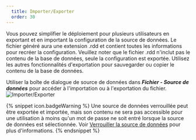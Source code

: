 ```yaml
---
  title: Importer/Exporter
  order: 30
---
```

Vous pouvez simplifier le déploiement pour plusieurs utilisateurs en exportant et en important la configuration de la source de données. Le fichier généré aura une extension .rdd et contient toutes les informations pour recréer la configuration. Veuillez noter que le fichier .rdd n'inclut pas le contenu de la base de données, seule la configuration est exportée. Utilisez les autres fonctionnalités d'exportation pour sauvegarder ou copier le contenu de la base de données.  

Utiliser la boîte de dialogue de source de données dans ***Fichier - Source de données*** pour accéder à l'importation ou à l'exportation du fichier.  
![Importer/Exporter](https://webdevolutions.azureedge.net/docs/fr/rdm/mac/clip0181.png) 

{% snippet icon.badgeWarning %} 
Une source de données verrouillée peut être exportée et importée, mais son contenu ne sera pas accessible pour une utilisation à moins qu'un mot de passe ne soit entré lorsque la source de données est sélectionnée. Voir [Verrouiller la source de données](/fr/rdm/mac/data-sources/lock/) pour plus d'informations. 
{% endsnippet %}
 

